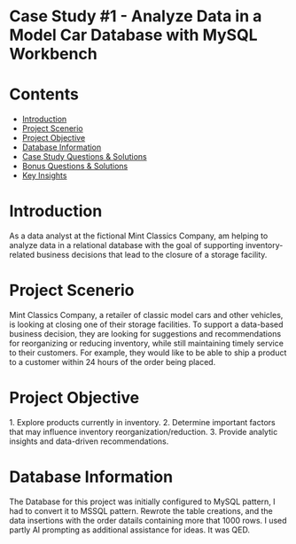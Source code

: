 <h1>Case Study #1 - Analyze Data in a Model Car Database with MySQL Workbench</h1>
<h1>Contents</h1>
<ul>
  <li><a href="#introduction">Introduction</a></li>
  <li><a href="#problemstatement">Project Scenerio</a></li>
  <li><a href="#objective">Project Objective</a></li>
  <li><a href="#database">Database Information</a></li>
  <li><a href="#casestudyquestionsandsolutions">Case Study Questions & Solutions</a></li>
  <li><a href="#bonusquestionsandsolutions">Bonus Questions & Solutions</a></li>
  <li><a href="#keyinsights">Key Insights</a></li>
</ul>

<h1><a name="Introduction">Introduction</a></h1>
<p>As a data analyst at the fictional Mint Classics Company, am helping to analyze data in a relational database with the goal of supporting inventory-related business decisions that lead to the closure of a storage facility.</p>

<h1><a name="problemstatement">Project Scenerio</a></h1>
<p> Mint Classics Company, a retailer of classic model cars and other vehicles, is looking at closing one of their storage facilities. 
To support a data-based business decision, they are looking for suggestions and recommendations for reorganizing or reducing inventory, while still maintaining timely service to their customers. For example, they would like to be able to ship a product to a customer within 24 hours of the order being placed.</p>

<h1><a name="objective">Project Objective</a></h1>
<p>
1. Explore products currently in inventory.
2. Determine important factors that may influence inventory reorganization/reduction.
3. Provide analytic insights and data-driven recommendations.</p>

<h1><a name="database">Database Information</a></h1>
<p>The Database for this project was initially configured to MySQL pattern, I had to convert it to MSSQL pattern. Rewrote the table creations, and the data insertions with the order datails containing more that 1000 rows. I used partly AI prompting as additional assistance for ideas. It was QED.</p>
